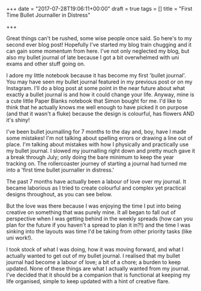 +++
date = "2017-07-28T19:06:11+00:00"
draft = true
tags = []
title = "First Time Bullet Journaller in Distress"

+++


Great things can't be rushed, some wise people once said. So here's to my second ever blog post! Hopefully I've started my blog train chugging and it can gain some momentum from here. I've not only neglected my blog, but also my bullet journal of late because I got a bit overwhelmed with uni exams and other stuff going on.

I adore my little notebook because it has become my first 'bullet journal'. You may have seen my bullet journal featured in my previous post or on my Instagram.  I'll do a blog post at some point in the near future about what exactly a bullet journal is and how it could change your life. Anyway, mine is a cute little Paper Blanks notebook that Simon bought for me. I'd like to think that he actually knows me well enough to have picked it on purpose (and that it wasn't a fluke) because the design is colourful, has flowers AND it's shiny!

I've been bullet journalling for 7 months to the day and, boy, have I made some mistakes! I'm not talking about spelling errors or drawing a line out of place. I'm talking about mistakes with how I physically and practically use my bullet journal. I slowed my journalling right down and pretty much gave it a break through July; only doing the bare minimum to keep the year tracking on. The rollercoaster journey of starting a journal had turned me into a 'first time bullet journaller in distress.'

The past 7 months have actually been a labour of love over my journal. It became laborious as I tried to create colourful and complex yet practical designs throughout, as you can see below.

But the love was there because I was enjoying the time I put into being creative on something that was purely mine. It all began to fall out of perspective when I was getting behind in the weekly spreads (how can you plan for the future if you haven't a spread to plan it in?!) and the time I was sinking into the layouts was time I'd be taking from other priority tasks (like uni work!).

I took stock of what I was doing, how it was moving forward, and what I actually wanted to get out of my bullet journal. I realised that my bullet journal had become a labour of love; a bit of a chore; a burden to keep updated. None of these things are what I actually wanted from my journal. I've decided that it should be a companion that is functional at keeping my life organised, simple to keep updated with a hint of creative flare.